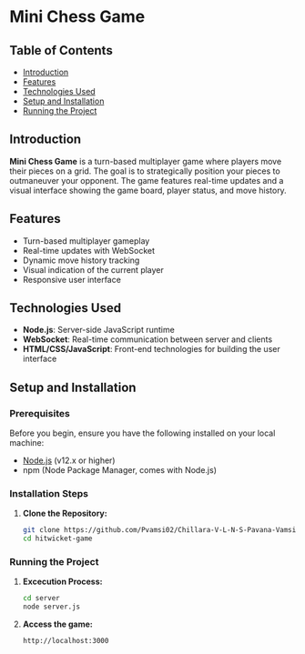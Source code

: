 # Mini Chess Game

## Table of Contents

- [Introduction](#introduction)
- [Features](#features)
- [Technologies Used](#technologies-used)
- [Setup and Installation](#setup-and-installation)
- [Running the Project](#running-the-project)

## Introduction

**Mini Chess Game** is a turn-based multiplayer game where players move their pieces on a grid. The goal is to strategically position your pieces to outmaneuver your opponent. The game features real-time updates and a visual interface showing the game board, player status, and move history.

## Features

- Turn-based multiplayer gameplay
- Real-time updates with WebSocket
- Dynamic move history tracking
- Visual indication of the current player
- Responsive user interface

## Technologies Used

- **Node.js**: Server-side JavaScript runtime
- **WebSocket**: Real-time communication between server and clients
- **HTML/CSS/JavaScript**: Front-end technologies for building the user interface

## Setup and Installation

### Prerequisites

Before you begin, ensure you have the following installed on your local machine:

- [Node.js](https://nodejs.org/) (v12.x or higher)
- npm (Node Package Manager, comes with Node.js)

### Installation Steps

1. **Clone the Repository:**

   ```bash
   git clone https://github.com/Pvamsi02/Chillara-V-L-N-S-Pavana-Vamsi-21BCE5095.git
   cd hitwicket-game
   ```

### Running the Project

1. **Excecution Process:**

   ```bash
   cd server
   node server.js
   ```

2. **Access the game:**
   ```bash
   http://localhost:3000
   ```
